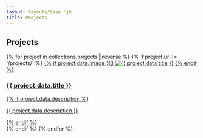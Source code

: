 ```yaml
---
layout: layouts/base.njk
title: Projects
---
```


## Projects

<div class="card-grid">
{% for project in collections.projects | reverse %}
{% if project.url != '/projects/' %}
<a href="{{ project.url }}" class="card">
{% if project.data.image %}
<img src="{{ project.data.image }}" alt="{{ project.data.title }}" class="card-image">
{% endif %}
<div class="card-content">
<h3 class="card-title">{{ project.data.title }}</h3>
{% if project.data.description %}
<p class="card-description">{{ project.data.description }}</p>
{% endif %}
</div>
</a>
{% endif %}
{% endfor %}
</div>
